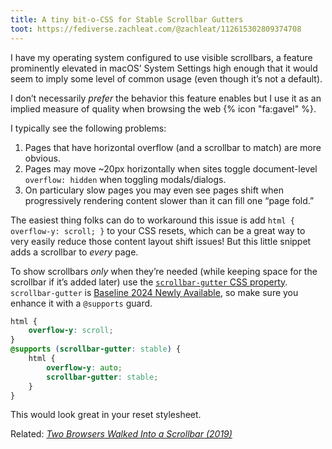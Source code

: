 ```yaml
---
title: A tiny bit-o-CSS for Stable Scrollbar Gutters
toot: https://fediverse.zachleat.com/@zachleat/112615302809374708
---
```

I have my operating system configured to use visible scrollbars, a feature prominently elevated in macOS’ System Settings high enough that it would seem to imply some level of common usage (even though it’s not a default).

I don’t necessarily _prefer_ the behavior this feature enables but I use it as an implied measure of quality when browsing the web {% icon "fa:gavel" %}.

I typically see the following problems:

1. Pages that have horizontal overflow (and a scrollbar to match) are more obvious.
1. Pages may move ~20px horizontally when sites toggle document-level `overflow: hidden` when toggling modals/dialogs.
1. On particulary slow pages you may even see pages shift when progressively rendering content slower than it can fill one “page fold.”

The easiest thing folks can do to workaround this issue is add `html { overflow-y: scroll; }` to your CSS resets, which can be a great way to very easily reduce those content layout shift issues! But this little snippet adds a scrollbar to _every_ page.

To show scrollbars _only_ when they’re needed (while keeping space for the scrollbar if it’s added later) use the [`scrollbar-gutter` CSS property](https://developer.mozilla.org/en-US/docs/Web/CSS/scrollbar-gutter). `scrollbar-gutter` is [Baseline 2024 Newly Available](https://developer.mozilla.org/en-US/docs/Glossary/Baseline/Compatibility), so make sure you enhance it with a `@supports` guard.

```css
html {
	overflow-y: scroll;
}
@supports (scrollbar-gutter: stable) {
	html {
		overflow-y: auto;
		scrollbar-gutter: stable;
	}
}
```

This would look great in your reset stylesheet.

Related: [_Two Browsers Walked Into a Scrollbar (2019)_](https://www.filamentgroup.com/lab/scrollbars/)